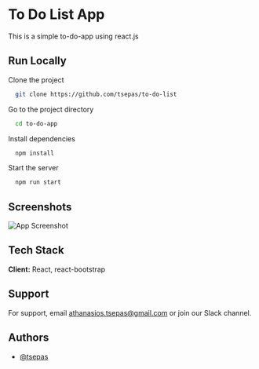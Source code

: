 # To Do List App

This is a simple to-do-app using react.js


## Run Locally

Clone the project

```bash
  git clone https://github.com/tsepas/to-do-list
```

Go to the project directory

```bash
  cd to-do-app
```

Install dependencies

```bash
  npm install
```

Start the server

```bash
  npm run start
```

  
## Screenshots

![App Screenshot](https://snipboard.io/DdX0eA.jpg)


  
## Tech Stack

**Client:** React, react-bootstrap



  
## Support

For support, email athanasios.tsepas@gmail.com or join our Slack channel.



## Authors

- [@tsepas](https://www.github.com/tsepas)
